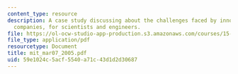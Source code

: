 ```yaml
---
content_type: resource
description: A case study discussing about the challenges faced by innovation-driven
  companies, for scientists and engineers.
file: https://ol-ocw-studio-app-production.s3.amazonaws.com/courses/15-352-managing-innovation-emerging-trends-spring-2005/59e1024c5acf5540a71c43d1d2d30687_mit_mar07_2005.pdf
file_type: application/pdf
resourcetype: Document
title: mit_mar07_2005.pdf
uid: 59e1024c-5acf-5540-a71c-43d1d2d30687
---
```

